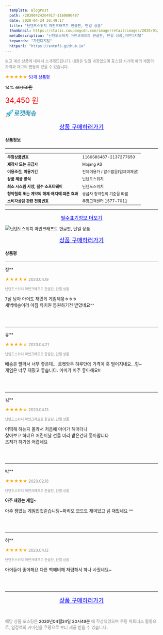 ```yaml
---
  template: BlogPost
  path: /20200424204917-1160686487
  date: 2020-04-24 20:49:17
  title: "닌텐도스위치 마인크래프트 한글판, 단일 상품"
  thumbnail: https://static.coupangcdn.com/image/retail/images/2020/01/08/12/0/c0f5bc82-6d43-49ec-9ba7-760c290cb989.jpg
  metaDescription: "닌텐도스위치 마인크래프트 한글판, 단일 상품,가전디지털"
  keywords: "가전디지털"
  httpurl: "https://antnf3.github.io"
---
```

  
<span style="color: #888;font-size:0.8rem">보고 계신 상품에 대해서 소개해드립니다.
내용은 일절 과장없으며 포스팅 시기에 따라 제품의 가격과 재고의 변동이 있을 수 있습니다.</span>
  
<span style="color: orange;">★★★★★</span> <span style="color: blue;font-size: 0.85rem;">53개 상품평</span>

<span style="font-size: 0.9rem">14%</span> <span style="font-size: 0.9rem">~~40,150원~~</span>

<span style="color: red;font-size: 1.5rem;">34,450 원</span>

![로켓배송](/assets/rocket_logo.png)

<p align="center"><a href="http://me2.do/xdnWJ7SG" style="font-size: 1.2rem; color: blue;">상품 구매하러가기</a></p>

#### 상품정보

---

|                  |                       |
| ---------------- | --------------------- |
| **<span style="font-size:0.8rem;">쿠팡상품번호</span>** | <span style="font-size:0.8rem;">1160686487-2137277650</span> |
| **<span style="font-size:0.8rem;">제작자 또는 공급자</span>**    | <span style="font-size:0.8rem;">Mojang AB</span>        |
| **<span style="font-size:0.8rem;">이용조건, 이용기간</span>**    | <span style="font-size:0.8rem;">전체이용가 / 알수없음(업체미제공)</span>        |
| **<span style="font-size:0.8rem;">상품 제공 방식</span>**    | <span style="font-size:0.8rem;">닌텐도스위치</span>        |
| **<span style="font-size:0.8rem;">최소 시스템 사양, 필수 소프트웨어</span>**    | <span style="font-size:0.8rem;">닌텐도스위치</span>        |
| **<span style="font-size:0.8rem;">청약철회 또는 계약의 해제·해지에 따른 효과</span>**    | <span style="font-size:0.8rem;">공급자 청약철회 기준을 따름</span>        |
| **<span style="font-size:0.8rem;">소비자상담 관련 전화번호</span>**    | <span style="font-size:0.8rem;">쿠팡고객센터 1577-7011</span>        |

---

<p align="center"><a href="http://me2.do/xdnWJ7SG" style="font-size: 1rem; color: blue;">필수표기정보 더보기</a></p>

![닌텐도스위치 마인크래프트 한글판, 단일 상품](http://thumbnail8.coupangcdn.com/thumbnails/remote/q89/image/retail/images/2020/01/09/13/9/a847b4e1-c91a-40b7-8a4a-7ce79abbfd8a.jpg)

<p align="center"><a href="http://me2.do/xdnWJ7SG" style="font-size: 1.2rem; color: blue;">상품 구매하러가기</a></p>

#### 상품평
  
---
  
정**
    
<span style="color: orange;">★★★★★</span> <span style="font-size:0.8rem;color: #888;">2020.04.19</span>
    
<span style="color: #888;font-size:0.7rem">닌텐도스위치 마인크래프트 한글판, 단일 상품</span>
    

    
<span style="font-size: 0.9rem;">7살 남아 아이도 재밌게 게임해욯ㅎㅎㅎ<br/>새벽배송이라 아침 유치원 등원하기전 받았네요^^</span>
    
<br>
<br>

---
  
유**
    
<span style="color: orange;">★★★★☆</span> <span style="font-size:0.8rem;color: #888;">2020.04.21</span>
    
<span style="color: #888;font-size:0.7rem">닌텐도스위치 마인크래프트 한글판, 단일 상품</span>
    

    
<span style="font-size: 0.9rem;">배송은 빨라서 너무 좋은데... 로켓와우 하루만에 가격이 훅 떨어지네요...힝~<br/>게임은 너무 재밌고 좋습니다. 아이가 아주 좋아해요!!</span>
    
<br>
<br>

---
  
김**
    
<span style="color: orange;">★★★★☆</span> <span style="font-size:0.8rem;color: #888;">2020.04.13</span>
    
<span style="color: #888;font-size:0.7rem">닌텐도스위치 마인크래프트 한글판, 단일 상품</span>
    

    
<span style="font-size: 0.9rem;">어떡해 하는지 몰라서 처음에 아이가 해매더니 <br/>찾아보고 하네요 어린이날 선물 미리 받은건데 좋아합니다 <br/>초저가 하기엔 어렵네요</span>
    
<br>
<br>

---
  
박**
    
<span style="color: orange;">★★★★★</span> <span style="font-size:0.8rem;color: #888;">2020.02.18</span>
    
<span style="color: #888;font-size:0.7rem">닌텐도스위치 마인크래프트 한글판, 단일 상품</span>
    
<span style="font-size:0.85rem">**아주 재밌는 게임~**</span>
    
<span style="font-size: 0.9rem;">아주 잼있는 게임인것같습니당~마리오 모드도 재미있고 넘 재밌네요 ^^</span>
    
<br>
<br>

---
  
허**
    
<span style="color: orange;">★★★★★</span> <span style="font-size:0.8rem;color: #888;">2020.04.12</span>
    
<span style="color: #888;font-size:0.7rem">닌텐도스위치 마인크래프트 한글판, 단일 상품</span>
    

    
<span style="font-size: 0.9rem;">아이들이 좋아해요 다른 팩에비해 저렴해서 하나 사줬네요~</span>
    
<br>
<br>


  
---
  
<p align="center"><a href="http://me2.do/xdnWJ7SG" style="font-size: 1.2rem; color: blue;">상품 구매하러가기</a></p>
  
<br>
  
<span style="font-size: 0.85rem; color: #888;">해당 상품 포스팅은 <span style="color: #000;"> 2020년04월24일 20시49분 </span> 에 작성되었으며 쿠팡 파트너스 활동으로, 일정액의 커미션을 쿠팡으로 부터 제공 받을 수 있습니다.</span>